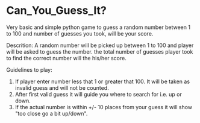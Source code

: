 # Can_You_Guess_It?
Very basic and simple python game to guess a random number between 1 to 100 and number of guesses you took, will be your score.

Descrition:
A random number will be picked up between 1 to 100 and player will be asked to guess the number.
the total number of guesses player took to find the correct number will the his/her score.

Guidelines to play:
1. If player enter number less that 1 or greater that 100. It will be taken as invalid guess and will not be counted.
2. After first valid guess it will guide you where to search for i.e. up or down.
3. If the actual number is within +/- 10 places from your guess it will show "too close go a bit up/down".
